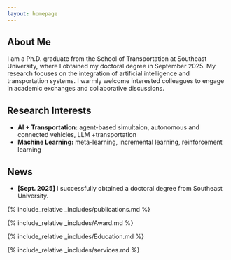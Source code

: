 ```yaml
---
layout: homepage
---
```


## About Me

 I am a Ph.D. graduate from the School of Transportation at Southeast University, where I obtained my doctoral degree in September 2025. My research focuses on the integration of artificial intelligence and transportation systems. I warmly welcome interested colleagues to engage in academic exchanges and collaborative discussions.

## Research Interests

- **AI + Transportation:** agent-based simultaion, autonomous and connected vehicles, LLM +transportation
- **Machine Learning:** meta-learning, incremental learning, reinforcement learning

## News

- **[Sept. 2025]** I successfully obtained a doctoral degree from Southeast University.


{% include_relative _includes/publications.md %}

{% include_relative _includes/Award.md %}

{% include_relative _includes/Education.md %}

{% include_relative _includes/services.md %}

